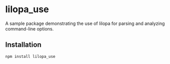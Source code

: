 # lilopa_use

A sample package demonstrating the use of lilopa for parsing and analyzing command-line options.

## Installation

```bash
npm install lilopa_use
